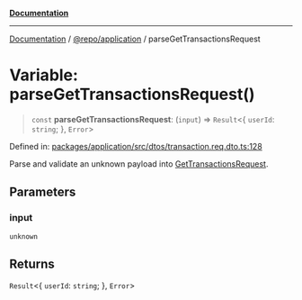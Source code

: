[**Documentation**](../../../README.md)

***

[Documentation](../../../README.md) / [@repo/application](../README.md) / parseGetTransactionsRequest

# Variable: parseGetTransactionsRequest()

> `const` **parseGetTransactionsRequest**: (`input`) => `Result`\<\{ `userId`: `string`; \}, `Error`\>

Defined in: [packages/application/src/dtos/transaction.req.dto.ts:128](https://github.com/o3osatoshi/experiment/blob/f1d231870a1d13a36a9ead236d22edc1fb9797dd/packages/application/src/dtos/transaction.req.dto.ts#L128)

Parse and validate an unknown payload into [GetTransactionsRequest](../type-aliases/GetTransactionsRequest.md).

## Parameters

### input

`unknown`

## Returns

`Result`\<\{ `userId`: `string`; \}, `Error`\>
